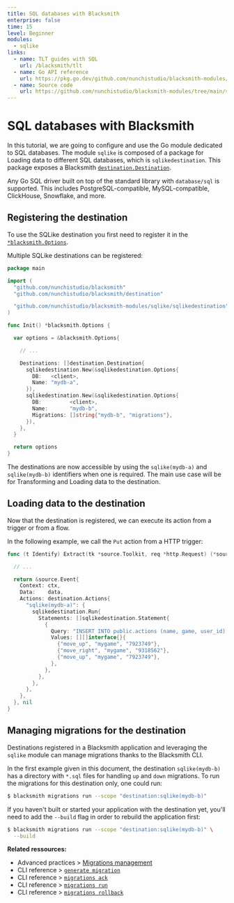 ```yaml
---
title: SQL databases with Blacksmith
enterprise: false
time: 15
level: Beginner
modules:
  - sqlike
links:
  - name: TLT guides with SQL
    url: /blacksmith/tlt
  - name: Go API reference
    url: https://pkg.go.dev/github.com/nunchistudio/blacksmith-modules/sqlike
  - name: Source code
    url: https://github.com/nunchistudio/blacksmith-modules/tree/main/sqlike
---
```


# SQL databases with Blacksmith

In this tutorial, we are going to configure and use the Go module dedicated to
SQL databases. The module `sqlike` is composed of a package for Loading data
to different SQL databases, which is `sqlikedestination`. This package exposes a
Blacksmith [`destination.Destination`](https://pkg.go.dev/github.com/nunchistudio/blacksmith/destination?tab=doc#Destination).

Any Go SQL driver built on top of the standard library with `database/sql` is
supported. This includes PostgreSQL-compatible, MySQL-compatible, ClickHouse,
Snowflake, and more.

## Registering the destination

To use the SQLike destination you first need to register it in the 
[`*blacksmith.Options`](https://pkg.go.dev/github.com/nunchistudio/blacksmith?tab=doc#Options).

Multiple SQLike destinations can be registered:
```go
package main

import (
  "github.com/nunchistudio/blacksmith"
  "github.com/nunchistudio/blacksmith/destination"

  "github.com/nunchistudio/blacksmith-modules/sqlike/sqlikedestination"
)

func Init() *blacksmith.Options {

  var options = &blacksmith.Options{

    // ...

    Destinations: []destination.Destination{
      sqlikedestination.New(&sqlikedestination.Options{
        DB:   <client>,
        Name: "mydb-a",
      }),
      sqlikedestination.New(&sqlikedestination.Options{
        DB:         <client>,
        Name:       "mydb-b",
        Migrations: []string{"mydb-b", "migrations"},
      }),
    },
  }

  return options
}

```

The destinations are now accessible by using the `sqlike(mydb-a)` and `sqlike(mydb-b)`
identifiers when one is required. The main use case will be for Transforming and
Loading data to the destination.

## Loading data to the destination

Now that the destination is registered, we can execute its action from a trigger
or from a flow.

In the following example, we call the `Put` action from a HTTP trigger:
```go
func (t Identify) Extract(tk *source.Toolkit, req *http.Request) (*source.Event, error) {

  // ...

  return &source.Event{
    Context: ctx,
    Data:    data,
    Actions: destination.Actions{
      "sqlike(mydb-a)": {
        sqlikedestination.Run{
          Statements: []sqlikedestination.Statement{
            {
              Query: "INSERT INTO public.actions (name, game, user_id) VALUES ($1, $2, $3);",
              Values: [][]interface{}{
                {"move_up", "mygame", "7923749"},
                {"move_right", "mygame", "9318562"},
                {"move_up", "mygame", "7923749"},
              },
            },
          },
        },
      },
    },
  }, nil
}

```

## Managing migrations for the destination

Destinations registered in a Blacksmith application and leveraging the `sqlike`
module can manage migrations thanks to the Blacksmith CLI.

In the first example given in this document, the destination `sqlike(mydb-b)` has
a directory with `*.sql` files for handling `up` and `down` migrations. To run
the migrations for this destination only, one could run:
```bash
$ blacksmith migrations run --scope "destination:sqlike(mydb-b)"

```

If you haven't built or started your application with the destination yet, you'll
need to add the `--build` flag in order to rebuild the application first:
```bash
$ blacksmith migrations run --scope "destination:sqlike(mydb-b)" \
  --build

```

**Related ressources:**
- Advanced practices >
  [Migrations management](/blacksmith/practices/management/migrations)
- CLI reference >
  [`generate migration`](/blacksmith/cli/generate-migration)
- CLI reference >
  [`migrations ack`](/blacksmith/cli/migrations-ack)
- CLI reference >
  [`migrations run`](/blacksmith/cli/migrations-run)
- CLI reference >
  [`migrations rollback`](/blacksmith/cli/migrations-rollback)
